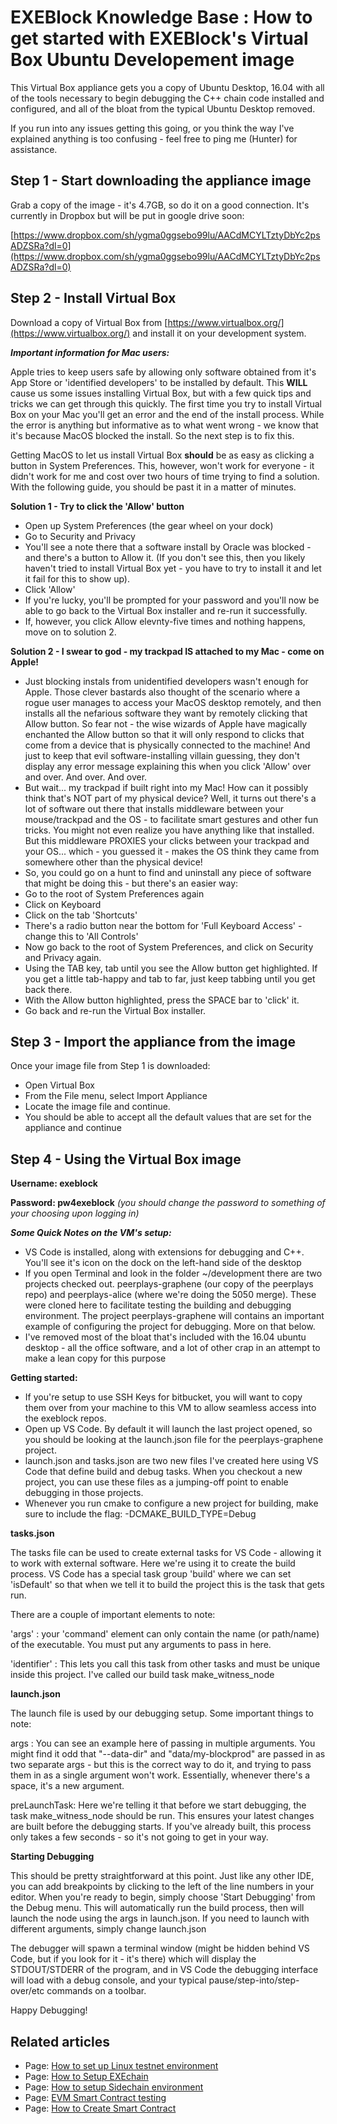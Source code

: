 # EXEBlock Knowledge Base : How to get started with EXEBlock's Virtual Box Ubuntu Developement image

This Virtual Box appliance gets you a copy of Ubuntu Desktop, 16.04 with all of the tools necessary to begin debugging the C++ chain code installed and configured, and all of the bloat from the typical Ubuntu Desktop removed.

If you run into any issues getting this going, or you think the way I've explained anything is too confusing - feel free to ping me \(Hunter\) for assistance.

## Step 1 - Start downloading the appliance image <a id="HowtogetstartedwithEXEBlock&apos;sVirtualBoxUbuntuDevelopementimage-Step1-Startdownloadingtheapplianceimage"></a>

Grab a copy of the image - it's 4.7GB, so do it on a good connection.  It's currently in Dropbox but will be put in google drive soon:

[https://www.dropbox.com/sh/ygma0ggsebo99lu/AACdMCYLTztyDbYc2psADZSRa?dl=0](https://www.dropbox.com/sh/ygma0ggsebo99lu/AACdMCYLTztyDbYc2psADZSRa?dl=0)

## Step 2 - Install Virtual Box <a id="HowtogetstartedwithEXEBlock&apos;sVirtualBoxUbuntuDevelopementimage-Step2-InstallVirtualBox"></a>

Download a copy of Virtual Box from [https://www.virtualbox.org/](https://www.virtualbox.org/) and install it on your development system.

_**Important information for Mac users:**_ 

Apple tries to keep users safe by allowing only software obtained from it's App Store or 'identified developers' to be installed by default.  This **WILL** cause us some issues installing Virtual Box, but with a few quick tips and tricks we can get through this quickly.  The first time you try to install Virtual Box on your Mac you'll get an error and the end of the install process.  While the error is anything but informative as to what went wrong - we know that it's because MacOS blocked the install.  So the next step is to fix this.

Getting MacOS to let us install Virtual Box **should** be as easy as clicking a button in System Preferences.  This, however, won't work for everyone - it didn't work for me and cost over two hours of time trying to find a solution.  With the following guide, you should be past it in a matter of minutes.

**Solution 1 - Try to click the 'Allow' button**

* Open up System Preferences \(the gear wheel on your dock\)
* Go to Security and Privacy
* You'll see a note there that a software install by Oracle was blocked - and there's a button to Allow it. \(If you don't see this, then you likely haven't tried to install Virtual Box yet - you have to try to install it and let it fail for this to show up\).
* Click 'Allow'
* If you're lucky, you'll be prompted for your password and you'll now be able to go back to the Virtual Box installer and re-run it successfully.
* If, however, you click Allow elevnty-five times and nothing happens, move on to solution 2.

**Solution 2 - I swear to god - my trackpad IS attached to my Mac - come on Apple!**

* Just blocking instals from unidentified developers wasn't enough for Apple.  Those clever bastards also thought of the scenario where a rogue user manages to access your MacOS desktop remotely, and then installs all the nefarious software they want by remotely clicking that Allow button.  So fear not - the wise wizards of Apple have magically enchanted the Allow button so that it will only respond to clicks that come from a device that is physically connected to the machine!  And just to keep that evil software-installing villain guessing, they don't display any error message explaining this when you click 'Allow' over and over.  And over.  And over.
* But wait... my trackpad if built right into my Mac!  How can it possibly think that's NOT part of my physical device?  Well, it turns out there's a lot of software out there that installs middleware between your mouse/trackpad and the OS - to facilitate smart gestures and other fun tricks.  You might not even realize you have anything like that installed.  But this middleware PROXIES your clicks between your trackpad and your OS...  which - you guessed it - makes the OS think they came from somewhere other than the physical device!
* So, you could go on a hunt to find and uninstall any piece of software that might be doing this - but there's an easier way:
* Go to the root of System Preferences again
* Click on Keyboard
* Click on the tab 'Shortcuts'
* There's a radio button near the bottom for 'Full Keyboard Access' - change this to 'All Controls'
* Now go back to the root of System Preferences, and click on Security and Privacy again.
* Using the TAB key, tab until you see the Allow button get highlighted.  If you get a little tab-happy and tab to far, just keep tabbing until you get back there.
* With the Allow button highlighted, press the SPACE bar to 'click' it.
* Go back and re-run the Virtual Box installer.

## Step 3 - Import the appliance from the image <a id="HowtogetstartedwithEXEBlock&apos;sVirtualBoxUbuntuDevelopementimage-Step3-Importtheappliancefromtheimage"></a>

Once your image file from Step 1 is downloaded:

* Open Virtual Box
* From the File menu, select Import Appliance
* Locate the image file and continue.
* You should be able to accept all the default values that are set for the appliance and continue

## Step 4 - Using the Virtual Box image <a id="HowtogetstartedwithEXEBlock&apos;sVirtualBoxUbuntuDevelopementimage-Step4-UsingtheVirtualBoximage"></a>

**Username: exeblock**

**Password: pw4exeblock**  _\(you should change the password to something of your choosing upon logging in\)_

_**Some Quick Notes on the VM's setup:**_

* VS Code is installed, along with extensions for debugging and C++.  You'll see it's icon on the dock on the left-hand side of the desktop
* If you open Terminal and look in the folder ~/development there are two projects checked out.  peerplays-graphene \(our copy of the peerplays repo\) and peerplays-alice \(where we're doing the 5050 merge\).  These were cloned here to facilitate testing the building and debugging environment.  The project peerplays-graphene will contains an important example of configuring the project for debugging.  More on that below.
* I've removed most of the bloat that's included with the 16.04 ubuntu desktop - all the office software, and a lot of other crap in an attempt to make a lean copy for this purpose

**Getting started:**

* If you're setup to use SSH Keys for bitbucket, you will want to copy them over from your machine to this VM to allow seamless access into the exeblock repos.
* Open up VS Code.  By default it will launch the last project opened, so you should be looking at the launch.json file for the peerplays-graphene project.
* launch.json and tasks.json are two new files I've created here using VS Code that define build and debug tasks.  When you checkout a new project, you can use these files as a jumping-off point to enable debugging in those projects.
* Whenever you run cmake to configure a new project for building, make sure to include the flag: -DCMAKE\_BUILD\_TYPE=Debug

**tasks.json**

The tasks file can be used to create external tasks for VS Code - allowing it to work with external software.  Here we're using it to create the build process.  VS Code has a special task group 'build' where we can set 'isDefault' so that when we tell it to build the project this is the task that gets run.

There are a couple of important elements to note:

'args' :  your 'command' element can only contain the name \(or path/name\) of the executable.  You must put any arguments to pass in here.

'identifier' : This lets you call this task from other tasks and must be unique inside this project.  I've called our build task make\_witness\_node

**launch.json**

The launch file is used by our debugging setup.  Some important things to note:

args : You can see an example here of passing in multiple arguments.  You might find it odd that "--data-dir" and "data/my-blockprod" are passed in as two separate args - but this is the correct way to do it, and trying to pass them in as a single argument won't work.  Essentially, whenever there's a space, it's a new argument.

preLaunchTask: Here we're telling it that before we start debugging, the task make\_witness\_node should be run.  This ensures your latest changes are built before the debugging starts.  If you've already built, this process only takes a few seconds - so it's not going to get in your way.

**Starting Debugging**

This should be pretty straightforward at this point.  Just like any other IDE, you can add breakpoints by clicking to the left of the line numbers in your editor.  When you're ready to begin, simply choose 'Start Debugging' from the Debug menu.  This will automatically run the build process, then will launch the node using the args in launch.json.  If you need to launch with different arguments, simply change launch.json

The debugger will spawn a terminal window \(might be hidden behind VS Code, but if you look for it - it's there\) which will display the STDOUT/STDERR of the program, and in VS Code the debugging interface will load with a debug console, and your typical pause/step-into/step-over/etc commands on a toolbar.

Happy Debugging! 

## Related articles <a id="HowtogetstartedwithEXEBlock&apos;sVirtualBoxUbuntuDevelopementimage-Relatedarticles"></a>

*  Page: [How to set up Linux testnet environment](/wiki/spaces/EKB/pages/197460035/How+to+set+up+Linux+testnet+environment)
*  Page: [How to Setup EXEchain](/wiki/spaces/EKB/pages/197460257/How+to+Setup+EXEchain)
*  Page: [How to setup Sidechain environment](/wiki/spaces/EKB/pages/197460072/How+to+setup+Sidechain+environment)
*  Page: [EVM Smart Contract testing](/wiki/spaces/EKB/pages/197460007/EVM+Smart+Contract+testing)
*  Page: [How to Create Smart Contract](/wiki/spaces/EKB/pages/197460297/How+to+Create+Smart+Contract)


